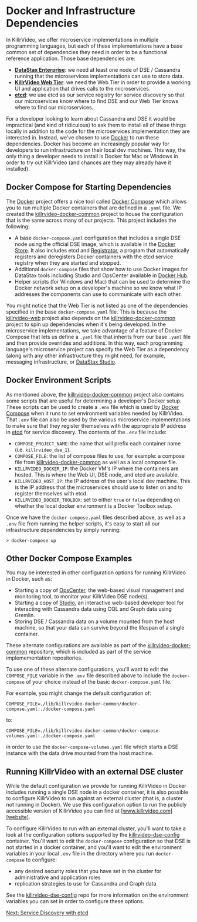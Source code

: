 # Docker and Infrastructure Dependencies

In KillrVideo, we offer microservice implementations in multiple programming languages, but
each of these implementations have a base common set of dependencies they need in order
to be a functional reference application. Those base dependencies are:

- [**DataStax Enterprise**][dse]: we need at least one node of DSE / Cassandra running that
the microservices implementations can use to store data. 
- [**KillrVideo Web Tier**][killrvideo-web]: we need the Web Tier in order to provide a
working UI and application that drives calls to the microservices.
- [**etcd**][etcd]: we use etcd as our service registry for service discovery so that our
microservices know where to find DSE and our Web Tier knows where to find our microservices.

For a developer looking to learn about Cassandra and DSE it would be impractical (and kind
of ridiculous) to ask them to install all of these things locally in addition to the code
for the microservices implementation they are interested in. Instead, we've chosen to use
[Docker][docker] to run these dependencies. Docker has become an increasingly popular way
for developers to run infrastructure on their local dev machines. This way, the only thing a
developer needs to install is Docker for Mac or Windows in order to try out KillrVideo (and 
chances are they may already have it installed).

## Docker Compose for Starting Dependencies

The [Docker][docker] project offers a nice tool called [Docker Compose][compose] which
allows you to run multiple Docker containers that are defined in a `.yaml` file. We created
the [killrvideo-docker-common][docker-common] project to house the configuration that is the
same across many of our projects. This project includes the following:

- A base `docker-compose.yaml` configuration that includes a single DSE node using the official 
DSE image, which is available in the [Docker Store][docker-store]. It also includes etcd and 
[Registrator][registrator], a program that automatically registers and deregisters Docker 
containers with the etcd service registry when they are started and stopped.
- Additional `docker-compose` files that show how to use Docker 
images for DataStax tools including Studio and OpsCenter available in [Docker Hub][docker-hub].
- Helper scripts (for Windows and Mac) that can be used to determine the Docker network
setup on a developer's machine so we know what IP addresses the components can use to
communicate with each other.

You might notice that the Web Tier is not listed as one of the dependencies specified in the
base `docker-compose.yaml` file. This is because the [killrvideo-web][killrvideo-web]
project also depends on the [killrvideo-docker-common][docker-common] project to spin up 
dependencies when it's being developed. In the microservice implementations, we take 
advantage of a feature of Docker Compose that lets us define a `.yaml` file that inherits
from our base `.yaml` file and then provide overrides and additions. In this way, each
programming language's microservice project can specify the Web Tier as a dependency (along
with any other infrastructure they might need, for example, messaging infrastructure, or 
[DataStax Studio][studio].

## Docker Environment Scripts

As mentioned above, the [killrvideo-docker-common][docker-common] project also contains some
scripts that are useful for determining a developer's Docker setup. These scripts can be
used to create a `.env` file which is used by [Docker Compose][compose] when it runs to set
environment variables needed by KillrVideo. That `.env` file can also be used by the various
microservice implementations to make sure that they register themselves with the appropriate
IP address in [etcd][etcd] for service discovery. The contents of the `.env` file include:

- `COMPOSE_PROJECT_NAME`: the name that will prefix each container name (i.e. `killrvideo_dse_1`).
- `COMPOSE_FILE`: the list of compose files to use, for example: a compose file from
[killrvideo-docker-common][docker-common] as well as a local compose file. 
- `KILLRVIDEO_DOCKER_IP`: the Docker VM's IP where the containers are hosted. This is where
the Web UI, DSE node, and etcd are available.
- `KILLRVIDEO_HOST_IP`: the IP address of the user's local dev machine. This is the IP
address that the microservices should use to listen on and to register themselves with etcd.
- `KILLRVIDEO_DOCKER_TOOLBOX`: set to either `true` or `false` depending on whether the
local docker environment is a Docker Toolbox setup.

Once we have the `docker-compose.yaml` files described above, as well as a `.env` file from
running the helper scripts, it's easy to start all our infrastructure dependencies by simply
running:

```
> docker-compose up
```

## Other Docker Compose Examples

You may be interested in other configuration options for running KillrVideo in Docker, such as:
 
- Starting a copy of [OpsCenter][ops-center], the web-based visual management and monitoring tool,
to monitor your KillrVideo DSE node(s).
- Starting a copy of [Studio][studio], an interactive web-based developer tool for interacting
with Cassandra data using CQL and Graph data using Gremlin.
- Storing DSE / Cassandra data on a volume mounted from the host machine, so that your data
can survive beyond the lifespan of a single container.

These alternate configurations are available as part of the [killrvideo-docker-common][docker-common] 
repository, which is included as part of the service implemementation repositories.  

To use one of these alternate configurations, you'll want to edit the `COMPOSE_FILE` variable in the
`.env` file described above to include the `docker-compose` of your choice instead of the 
basic `docker-compose.yaml` file.

For example, you might change the default configuration of: 

```
COMPOSE_FILE=./lib/killrvideo-docker-common/docker-compose.yaml:./docker-compose.yaml
```

to:

```
COMPOSE_FILE=./lib/killrvideo-docker-common/docker-compose-volumes.yaml:./docker-compose.yaml
```

in order to use the `docker-compose-volumes.yaml` file which starts a DSE instance 
with the data drive mounted from the host machine.

## Running KillrVideo with an external DSE cluster

While the default configuration we provide for running KillrVideo in Docker includes running a single
DSE node in a docker container, it is also possible to configure KillrVideo to run against an external cluster
(that is, a cluster not running in Docker). We use this configuration option to run the publicly accessible
version of KillrVideo you can find at [www.killrvideo.com][website].

To configure KillrVideo to run with an external cluster, you'll want to take a look at the configuration options
supported by the [killrvideo-dse-config] container. You'll want to edit the `docker-compose` configuration so that
DSE is not started in a docker container, and you'll want to edit the environment variables in your local `.env` file
in the directory where you run `docker-compose` to configure:
 
- any desired security roles that you have set in the cluster for administrative and application roles
- replication strategies to use for Cassandra and Graph data

See the [killrvideo-dse-config] repo for more information on the environment variables you can set in order to
configure these options.

[Next: Service Discovery with etcd][next]


[next]: /docs/guides/service-discovery/
[dse]: http://www.datastax.com/products/datastax-enterprise
[killrvideo-web]: https://github.com/killrvideo/killrvideo-web
[etcd]: https://github.com/coreos/etcd
[docker]: https://www.docker.com/
[compose]: https://docs.docker.com/compose/overview/
[docker-common]: https://github.com/KillrVideo/killrvideo-docker-common
[registrator]: http://gliderlabs.com/registrator/latest/
[studio]: https://www.datastax.com/products/datastax-studio-and-development-tools
[docker-store]: https://store.docker.com/images/datastax
[docker-hub]: https://hub.docker.com/u/datastax/
[ops-center]: https://www.datastax.com/products/datastax-opscenter
[website]: http://www.killrvideo.com
[killrvideo-dse-config]: https://github.com/killrvideo/killrvideo-dse-config
